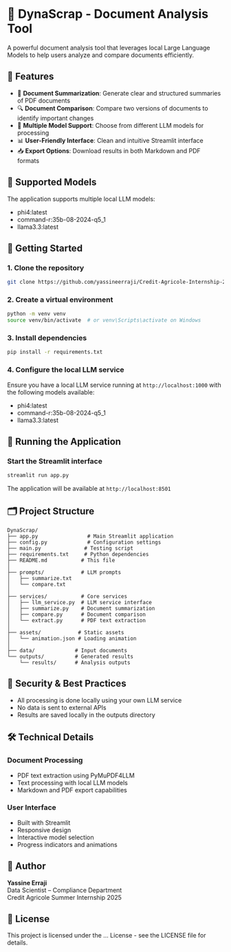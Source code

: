 # 📘 DynaScrap - Document Analysis Tool

A powerful document analysis tool that leverages local Large Language Models to help users analyze and compare documents efficiently.

## 🚀 Features

- 📄 **Document Summarization**: Generate clear and structured summaries of PDF documents
- 🔍 **Document Comparison**: Compare two versions of documents to identify important changes
- 🤖 **Multiple Model Support**: Choose from different LLM models for processing
- 📊 **User-Friendly Interface**: Clean and intuitive Streamlit interface
- 📥 **Export Options**: Download results in both Markdown and PDF formats

## 🧠 Supported Models

The application supports multiple local LLM models:
- phi4:latest
- command-r:35b-08-2024-q5_1
- llama3.3:latest

## 🚀 Getting Started

### 1. **Clone the repository**
```bash
git clone https://github.com/yassineerraji/Credit-Agricole-Internship-2025.git
```

### 2. **Create a virtual environment**
```bash
python -m venv venv
source venv/bin/activate  # or venv\Scripts\activate on Windows
```

### 3. **Install dependencies**
```bash
pip install -r requirements.txt
```

### 4. **Configure the local LLM service**

Ensure you have a local LLM service running at `http://localhost:1000` with the following models available:
- phi4:latest
- command-r:35b-08-2024-q5_1
- llama3.3:latest

## 🧪 Running the Application

### Start the Streamlit interface
```bash
streamlit run app.py
```

The application will be available at `http://localhost:8501`

## 🗂️ Project Structure

```
DynaScrap/
├── app.py                # Main Streamlit application
├── config.py             # Configuration settings
├── main.py              # Testing script
├── requirements.txt     # Python dependencies
├── README.md           # This file
│
├── prompts/            # LLM prompts
│   ├── summarize.txt
│   └── compare.txt
│
├── services/           # Core services
│   ├── llm_service.py  # LLM service interface
│   ├── summarize.py    # Document summarization
│   ├── compare.py      # Document comparison
│   └── extract.py      # PDF text extraction
│
├── assets/            # Static assets
│   └── animation.json # Loading animation
│
├── data/             # Input documents
└── outputs/          # Generated results
    └── results/      # Analysis outputs
```

## 🔐 Security & Best Practices

- All processing is done locally using your own LLM service
- No data is sent to external APIs
- Results are saved locally in the outputs directory

## 🛠️ Technical Details

### Document Processing
- PDF text extraction using PyMuPDF4LLM
- Text processing with local LLM models
- Markdown and PDF export capabilities

### User Interface
- Built with Streamlit
- Responsive design
- Interactive model selection
- Progress indicators and animations

## 👤 Author

**Yassine Erraji**  
Data Scientist – Compliance Department  
Credit Agricole Summer Internship 2025

## 📝 License

This project is licensed under the ... License - see the LICENSE file for details.
